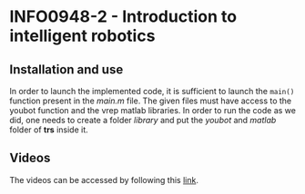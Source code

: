 # INFO0948-2 - Introduction to intelligent robotics

## Installation and use

In order to launch the implemented code, it is sufficient to launch the `main()` function present in the *main.m* file.
The given files must have access to the youbot function and the vrep matlab libraries. 
In order to run the code as we did, one needs to create a folder *library* and put the *youbot* and *matlab* folder of **trs** inside it.
## Videos

The videos can be accessed by following this [link](https://drive.google.com/drive/u/0/folders/1kJgIgpEBuB9WKqEJvml2YpUz4rSNeCnK).
